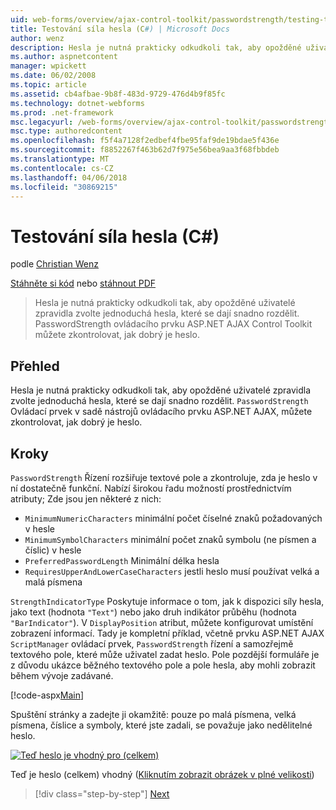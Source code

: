 ```yaml
---
uid: web-forms/overview/ajax-control-toolkit/passwordstrength/testing-the-strength-of-a-password-cs
title: Testování síla hesla (C#) | Microsoft Docs
author: wenz
description: Hesla je nutná prakticky odkudkoli tak, aby opožděné uživatelé zpravidla zvolte jednoduchá hesla, které se dají snadno rozdělit. PasswordStrength ovládacího prvku ASP. N....
ms.author: aspnetcontent
manager: wpickett
ms.date: 06/02/2008
ms.topic: article
ms.assetid: cb4afbae-9b8f-483d-9729-476d4b9f85fc
ms.technology: dotnet-webforms
ms.prod: .net-framework
msc.legacyurl: /web-forms/overview/ajax-control-toolkit/passwordstrength/testing-the-strength-of-a-password-cs
msc.type: authoredcontent
ms.openlocfilehash: f5f4a7128f2edbef4fbe95faf9de19bdae5f436e
ms.sourcegitcommit: f8852267f463b62d7f975e56bea9aa3f68fbbdeb
ms.translationtype: MT
ms.contentlocale: cs-CZ
ms.lasthandoff: 04/06/2018
ms.locfileid: "30869215"
---
```

<a name="testing-the-strength-of-a-password-c"></a>Testování síla hesla (C#)
====================
podle [Christian Wenz](https://github.com/wenz)

[Stáhněte si kód](http://download.microsoft.com/download/9/3/f/93f8daea-bebd-4821-833b-95205389c7d0/PasswordStrength0.cs.zip) nebo [stáhnout PDF](http://download.microsoft.com/download/2/d/c/2dc10e34-6983-41d4-9c08-f78f5387d32b/passwordstrength0CS.pdf)

> Hesla je nutná prakticky odkudkoli tak, aby opožděné uživatelé zpravidla zvolte jednoduchá hesla, které se dají snadno rozdělit. PasswordStrength ovládacího prvku ASP.NET AJAX Control Toolkit můžete zkontrolovat, jak dobrý je heslo.


## <a name="overview"></a>Přehled

Hesla je nutná prakticky odkudkoli tak, aby opožděné uživatelé zpravidla zvolte jednoduchá hesla, které se dají snadno rozdělit. `PasswordStrength` Ovládací prvek v sadě nástrojů ovládacího prvku ASP.NET AJAX, můžete zkontrolovat, jak dobrý je heslo.

## <a name="steps"></a>Kroky

`PasswordStrength` Řízení rozšiřuje textové pole a zkontroluje, zda je heslo v ní dostatečně funkční. Nabízí širokou řadu možností prostřednictvím atributy; Zde jsou jen některé z nich:

- `MinimumNumericCharacters` minimální počet číselné znaků požadovaných v hesle
- `MinimumSymbolCharacters` minimální počet znaků symbolu (ne písmen a číslic) v hesle
- `PreferredPasswordLength` Minimální délka hesla
- `RequiresUpperAndLowerCaseCharacters` jestli heslo musí používat velká a malá písmena

`StrengthIndicatorType` Poskytuje informace o tom, jak k dispozici síly hesla, jako text (hodnota `"Text"`) nebo jako druh indikátor průběhu (hodnota `"BarIndicator"`). V `DisplayPosition` atribut, můžete konfigurovat umístění zobrazení informací. Tady je kompletní příklad, včetně prvku ASP.NET AJAX `ScriptManager` ovládací prvek, `PasswordStrength` řízení a samozřejmě textového pole, které může uživatel zadat heslo. Pole pozdější formuláře je z důvodu ukázce běžného textového pole a pole hesla, aby mohli zobrazit během vývoje zadávané.

[!code-aspx[Main](testing-the-strength-of-a-password-cs/samples/sample1.aspx)]

Spuštění stránky a zadejte ji okamžitě: pouze po malá písmena, velká písmena, číslice a symboly, které jste zadali, se považuje jako nedělitelné heslo.


[![Teď heslo je vhodný pro (celkem)](testing-the-strength-of-a-password-cs/_static/image2.png)](testing-the-strength-of-a-password-cs/_static/image1.png)

Teď je heslo (celkem) vhodný ([Kliknutím zobrazit obrázek v plné velikosti](testing-the-strength-of-a-password-cs/_static/image3.png))

> [!div class="step-by-step"]
> [Next](testing-the-strength-of-a-password-vb.md)
